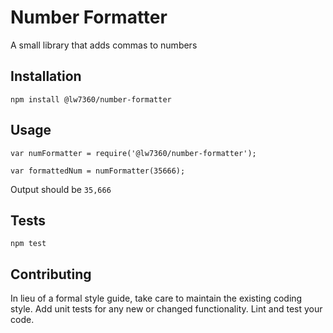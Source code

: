 Number Formatter
=========

A small library that adds commas to numbers

## Installation

  `npm install @lw7360/number-formatter`

## Usage

    var numFormatter = require('@lw7360/number-formatter');

    var formattedNum = numFormatter(35666);
  
  
  Output should be `35,666`


## Tests

  `npm test`

## Contributing

In lieu of a formal style guide, take care to maintain the existing coding style. Add unit tests for any new or changed functionality. Lint and test your code.